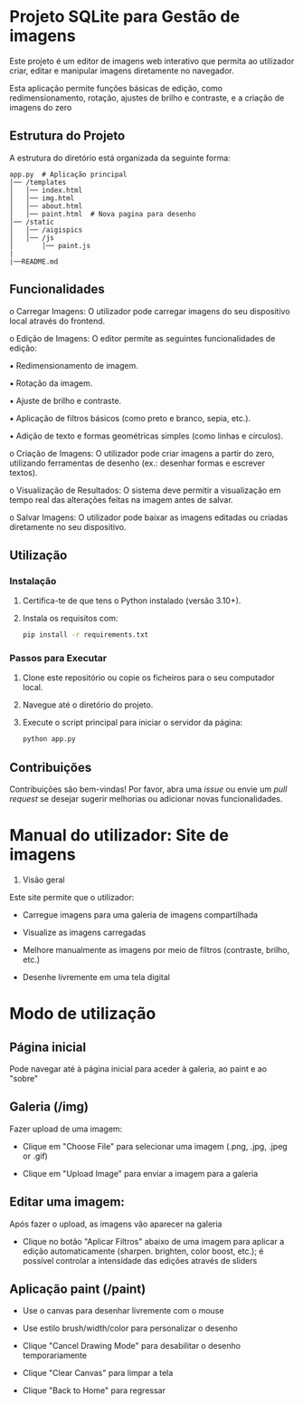 # Projeto SQLite para Gestão de imagens

Este projeto é um editor de imagens web interativo que permita ao utilizador criar, editar e manipular imagens diretamente no navegador. 

Esta aplicação permite funções básicas de edição, como redimensionamento, rotação, ajustes de brilho e contraste, e a criação de imagens do zero

## Estrutura do Projeto

A estrutura do diretório está organizada da seguinte forma:
```
app.py  # Aplicação principal
│── /templates
│   │── index.html 
│   │── img.html 
│   │── about.html
│   │── paint.html  # Nova pagina para desenho
│── /static
│   │── /aigispics
│   │── /js
│       │── paint.js 
|
|──README.md
```
## Funcionalidades

o Carregar Imagens: O utilizador pode carregar imagens do seu dispositivo local através do
frontend.

o Edição de Imagens: O editor permite as seguintes funcionalidades de edição:

▪ Redimensionamento de imagem.

▪ Rotação da imagem.

▪ Ajuste de brilho e contraste.

▪ Aplicação de filtros básicos (como preto e branco, sepia, etc.).

▪ Adição de texto e formas geométricas simples (como linhas e círculos).

o Criação de Imagens: O utilizador pode criar imagens a partir do zero, utilizando ferramentas
de desenho (ex.: desenhar formas e escrever textos).

o Visualização de Resultados: O sistema deve permitir a visualização em tempo real das alterações
feitas na imagem antes de salvar.

o Salvar Imagens: O utilizador pode baixar as imagens editadas ou criadas diretamente no seu
dispositivo.

## Utilização

### Instalação

1. Certifica-te de que tens o Python instalado (versão 3.10+).
2. Instala os requisitos com:

   ```bash
   pip install -r requirements.txt

### Passos para Executar

1. Clone este repositório ou copie os ficheiros para o seu computador local.
2. Navegue até o diretório do projeto.
3. Execute o script principal para iniciar o servidor da página:

   ```bash
   python app.py
   ```


## Contribuições

Contribuições são bem-vindas! Por favor, abra uma *issue* ou envie um *pull request* se desejar sugerir melhorias ou adicionar novas funcionalidades.


# Manual do utilizador: Site de imagens

1. Visão geral

Este site permite que o utilizador:

* Carregue imagens para uma galeria de imagens compartilhada

* Visualize as imagens carregadas

* Melhore manualmente as imagens por meio de filtros (contraste, brilho, etc.)

* Desenhe livremente em uma tela digital

# Modo de utilização

## Página inicial

Pode navegar até à página inicial para aceder à galeria, ao paint e ao "sobre"

## Galeria (/img)

Fazer upload de uma imagem:

* Clique em "Choose File" para selecionar uma imagem (.png, .jpg, .jpeg or .gif)

* Clique em "Upload Image" para enviar a imagem para a galeria


## Editar uma imagem:

Após fazer o upload, as imagens vão aparecer na galeria

- Clique no botão "Aplicar Filtros" abaixo de uma imagem para aplicar a edição automaticamente (sharpen. brighten, color boost, etc.); é possível controlar a intensidade das edições através de sliders

## Aplicação paint (/paint)

* Use o canvas para desenhar livremente com o mouse

* Use estilo brush/width/color para personalizar o desenho

* Clique "Cancel Drawing Mode" para desabilitar o desenho temporariamente

* Clique "Clear Canvas" para limpar a tela

* Clique "Back to Home" para regressar
